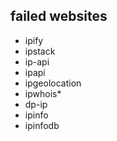 ## failed websites
- ipify
- ipstack
- ip-api
- ipapi
- ipgeolocation
- ipwhois*
- dp-ip
- ipinfo
- ipinfodb